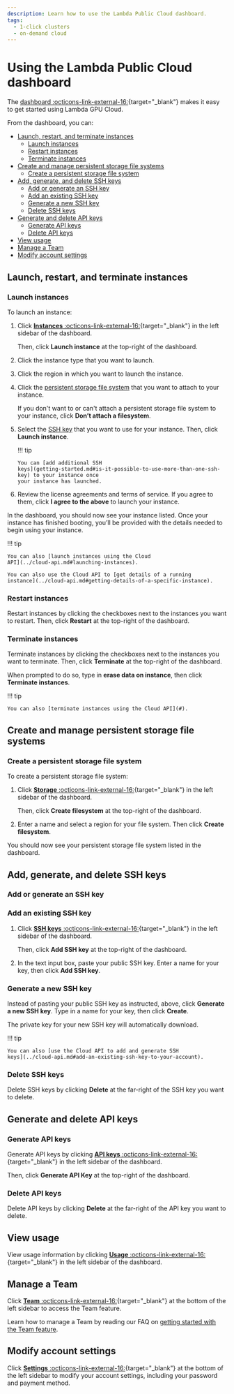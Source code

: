 ```yaml
---
description: Learn how to use the Lambda Public Cloud dashboard.
tags:
  - 1-click clusters
  - on-demand cloud
---
```


# Using the Lambda Public Cloud dashboard

The [dashboard
:octicons-link-external-16:](https://cloud.lambdalabs.com/instances){target="_blank"}
makes it easy to get started using Lambda GPU Cloud.

From the dashboard, you can:

- [Launch, restart, and terminate instances](#launch-restart-and-terminate-instances)
    - [Launch instances](#launch-instances)
    - [Restart instances](#restart-instances)
    - [Terminate instances](#terminate-instances)
- [Create and manage persistent storage file systems](#create-and-manage-persistent-storage-file-systems)
    - [Create a persistent storage file system](#create-a-persistent-storage-file-system)
- [Add, generate, and delete SSH keys](#add-generate-and-delete-ssh-keys)
    - [Add or generate an SSH key](#add-or-generate-an-ssh-key)
    - [Add an existing SSH key](#add-an-existing-ssh-key)
    - [Generate a new SSH key](#generate-a-new-ssh-key)
    - [Delete SSH keys](#delete-ssh-keys)
- [Generate and delete API keys](#generate-and-delete-api-keys)
    - [Generate API keys](#generate-api-keys)
    - [Delete API keys](#delete-api-keys)
- [View usage](#view-usage)
- [Manage a Team](#manage-a-team)
- [Modify account settings](#modify-account-settings)

## Launch, restart, and terminate instances

### Launch instances

To launch an instance:

1.  Click [**Instances**
    :octicons-link-external-16:](https://cloud.lambdalabs.com/instances){target="_blank"}
    in the left sidebar of the dashboard.

      Then, click **Launch instance** at the top-right of the dashboard.

2.  Click the instance type that you want to launch.

3.  Click the region in which you want to launch the instance.

4.  Click the [persistent storage file
    system](#create-and-manage-persistent-storage-file-systems) that you want to
    attach to your instance.

      If you don't want to or can't attach a persistent storage file system to
      your instance, click **Don’t attach a filesystem**.

5.  Select the [SSH key](#add-generate-and-delete-ssh-keys) that you want to use
    for your instance. Then, click **Launch instance**.

    !!! tip

        You can [add additional SSH
        keys](getting-started.md#is-it-possible-to-use-more-than-one-ssh-key) to your instance once
        your instance has launched.

6.  Review the license agreements and terms of service. If you agree to them,
    click **I agree to the above** to launch your instance.

In the dashboard, you should now see your instance listed. Once your instance
has finished booting, you’ll be provided with the details needed to begin using
your instance.

!!! tip

    You can also [launch instances using the Cloud
    API](../cloud-api.md#launching-instances).

    You can also use the Cloud API to [get details of a running
    instance](../cloud-api.md#getting-details-of-a-specific-instance).

### Restart instances

Restart instances by clicking the checkboxes next to the instances you want to
restart. Then, click **Restart** at the top-right of the dashboard.

### Terminate instances

Terminate instances by clicking the checkboxes next to the instances you want to
terminate. Then, click **Terminate** at the top-right of the dashboard.

When prompted to do so, type in **erase data on instance**, then click
**Terminate instances**.

!!! tip

    You can also [terminate instances using the Cloud API](#).

## Create and manage persistent storage file systems

### Create a persistent storage file system

To create a persistent storage file system:

1.  Click [**Storage**
    :octicons-link-external-16:](https://cloud.lambdalabs.com/file-systems){target="_blank"}
    in the left sidebar of the dashboard.

    Then, click **Create filesystem** at the top-right of the dashboard.

2.  Enter a name and select a region for your file system. Then click **Create
    filesystem**.

You should now see your persistent storage file system listed in the dashboard.

## Add, generate, and delete SSH keys

### Add or generate an SSH key

### Add an existing SSH key

1.  Click [**SSH keys**
    :octicons-link-external-16:](https://cloud.lambdalabs.com/ssh-keys){target="_blank"}
    in the left sidebar of the dashboard.

    Then, click **Add SSH key** at the top-right of the dashboard.

2. In the text input box, paste your public SSH key. Enter a name for your key,
   then click **Add SSH key**.

### Generate a new SSH key

Instead of pasting your public SSH key as instructed, above, click **Generate a
new SSH key**. Type in a name for your key, then click **Create**.

The private key for your new SSH key will automatically download.

!!! tip

    You can also [use the Cloud API to add and generate SSH
    keys](../cloud-api.md#add-an-existing-ssh-key-to-your-account).

### Delete SSH keys

Delete SSH keys by clicking **Delete** at the far-right of the SSH key you want
to delete.

## Generate and delete API keys

### Generate API keys

Generate API keys by clicking [**API keys**
:octicons-link-external-16:](https://cloud.lambdalabs.com/api-keys){target="_blank"}
in the left sidebar of the dashboard.

Then, click **Generate API Key** at the top-right of the dashboard.

### Delete API keys

Delete API keys by clicking **Delete** at the far-right of the API key you want
to delete.

## View usage

View usage information by clicking [**Usage**
:octicons-link-external-16:](https://cloud.lambdalabs.com/usage){target="_blank"}
in the left sidebar of the dashboard.

## Manage a Team

Click [**Team**
:octicons-link-external-16:](https://cloud.lambdalabs.com/team){target="_blank"}
at the bottom of the left sidebar to access the Team feature.

Learn how to manage a Team by reading our FAQ on [getting started with the Team
feature](#).

## Modify account settings

Click [**Settings**
:octicons-link-external-16:](https://cloud.lambdalabs.com/settings){target="_blank"}
at the bottom of the left sidebar to modify your account settings, including
your password and payment method.
